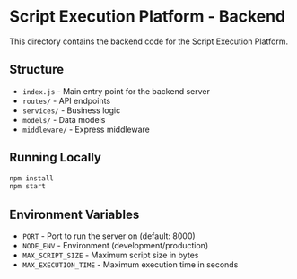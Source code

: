 
# Script Execution Platform - Backend

This directory contains the backend code for the Script Execution Platform.

## Structure

- `index.js` - Main entry point for the backend server
- `routes/` - API endpoints
- `services/` - Business logic
- `models/` - Data models
- `middleware/` - Express middleware

## Running Locally

```bash
npm install
npm start
```

## Environment Variables

- `PORT` - Port to run the server on (default: 8000)
- `NODE_ENV` - Environment (development/production)
- `MAX_SCRIPT_SIZE` - Maximum script size in bytes
- `MAX_EXECUTION_TIME` - Maximum execution time in seconds
```
